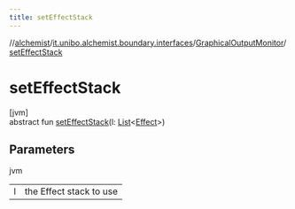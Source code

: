 ```yaml
---
title: setEffectStack
---
```

//[alchemist](../../../index.html)/[it.unibo.alchemist.boundary.interfaces](../index.html)/[GraphicalOutputMonitor](index.html)/[setEffectStack](set-effect-stack.html)



# setEffectStack



[jvm]\
abstract fun [setEffectStack](set-effect-stack.html)(l: [List](https://docs.oracle.com/javase/8/docs/api/java/util/List.html)<[Effect](../../it.unibo.alchemist.boundary.gui.effects/-effect/index.html)>)



## Parameters


jvm

| | |
|---|---|
| l | the Effect stack to use |




